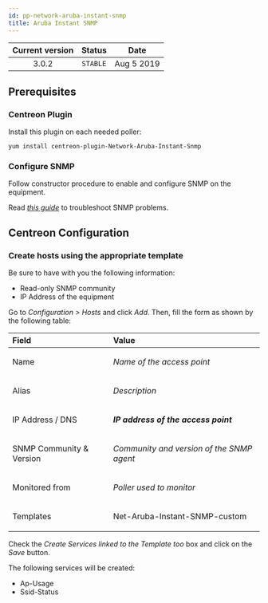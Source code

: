 ```yaml
---
id: pp-network-aruba-instant-snmp
title: Aruba Instant SNMP
---
```


| Current version | Status | Date |
| :-: | :-: | :-: |
| 3.0.2 | `STABLE` | Aug  5 2019 |


## Prerequisites

### Centreon Plugin

Install this plugin on each needed poller:

    yum install centreon-plugin-Network-Aruba-Instant-Snmp

### Configure SNMP

Follow constructor procedure to enable and configure SNMP on the equipment.

Read *[this guide](https://documentation.centreon.com/docs/centreon-plugins/en/latest/user/guide.html#snmp)* to troubleshoot SNMP problems.

## Centreon Configuration

### Create hosts using the appropriate template

Be sure to have with you the following information:

* Read-only SNMP community
* IP Address of the equipment

Go to *Configuration &gt; Hosts* and click *Add*. Then, fill the form as
shown by the following table:

<table>
    <thead>
        <tr class="header">
            <th align="left" width="10%">Field</th>
            <th align="left" width="20%">Value</th>
        </tr>
    </thead>
    <tbody>
        <tr>
            <td align="left"><p>Name</p></td>
            <td align="left"><p><em>Name of the access point</em></p></td>
        </tr>
        <tr>
            <td align="left"><p>Alias</p></td>
            <td align="left"><p><em>Description</em></p></td>
        </tr>
        <tr>
            <td align="left"><p>IP Address / DNS</p></td>
            <td align="left"><p><em><b>IP address of the access point</b></em></p></td>
        </tr>
        <tr>
            <td align="left"><p>SNMP Community & Version</p></td>
            <td align="left"><p><em>Community and version of the SNMP agent</em></p></td>
        </tr>
        <tr>
            <td align="left"><p>Monitored from</p></td>
            <td align="left"><p><em>Poller used to monitor</em></p></td>
        </tr>
        <tr>
            <td align="left"><p>Templates</p></td>
            <td align="left"><p>Net-Aruba-Instant-SNMP-custom</p></td>
        </tr>
    </tbody>
</table>

Check the *Create Services linked to the Template too* box and click on the *Save* button.

The following services will be created:

* Ap-Usage
* Ssid-Status


